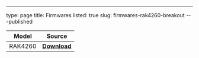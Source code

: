 ---
type: page
title: Firmwares
listed: true
slug: firmwares-rak4260-breakout
---published

| **Model** | **Source** | 
| ---- | ---- | 
| RAK4260 | [**Download**](https://downloads.rakwireless.com/LoRa/RAK4260/Firmware/RAK4260.rar) | 


